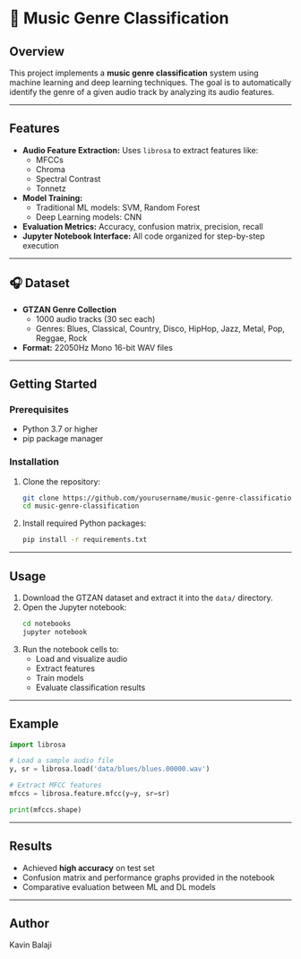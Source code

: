 # 🎵 Music Genre Classification

## Overview

This project implements a **music genre classification** system using machine learning and deep learning techniques. The goal is to automatically identify the genre of a given audio track by analyzing its audio features.

---

## Features

- **Audio Feature Extraction:** Uses `librosa` to extract features like:
  - MFCCs
  - Chroma
  - Spectral Contrast
  - Tonnetz
- **Model Training:**
  - Traditional ML models: SVM, Random Forest
  - Deep Learning models: CNN
- **Evaluation Metrics:** Accuracy, confusion matrix, precision, recall
- **Jupyter Notebook Interface:** All code organized for step-by-step execution

---

## 🎧 Dataset

- **GTZAN Genre Collection**
  - 1000 audio tracks (30 sec each)
  - Genres: Blues, Classical, Country, Disco, HipHop, Jazz, Metal, Pop, Reggae, Rock
- **Format:** 22050Hz Mono 16-bit WAV files

---

## Getting Started

### Prerequisites

- Python 3.7 or higher
- pip package manager

### Installation

1. Clone the repository:
   ```bash
   git clone https://github.com/yourusername/music-genre-classification.git
   cd music-genre-classification
   ```

2. Install required Python packages:
   ```bash
   pip install -r requirements.txt
   ```

---

## Usage

1. Download the GTZAN dataset and extract it into the `data/` directory.
2. Open the Jupyter notebook:
   ```bash
   cd notebooks
   jupyter notebook
   ```
3. Run the notebook cells to:
   - Load and visualize audio
   - Extract features
   - Train models
   - Evaluate classification results

---

## Example

```python
import librosa

# Load a sample audio file
y, sr = librosa.load('data/blues/blues.00000.wav')

# Extract MFCC features
mfccs = librosa.feature.mfcc(y=y, sr=sr)

print(mfccs.shape)
```

---

## Results

- Achieved **high accuracy** on test set
- Confusion matrix and performance graphs provided in the notebook
- Comparative evaluation between ML and DL models

---
## Author
Kavin Balaji
